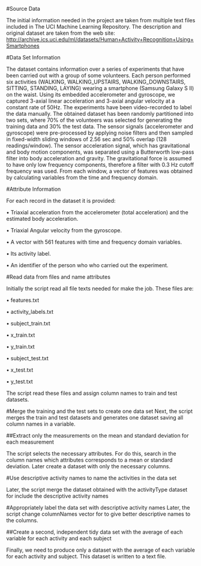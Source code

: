 #Source Data

The initial information needed in the project are taken from multiple text files included in The UCI Machine Learning Repository.
The description and original dataset are taken from the web site:
http://archive.ics.uci.edu/ml/datasets/Human+Activity+Recognition+Using+Smartphones

#Data Set Information

The dataset contains information over a series of experiments that have been carried out with a group of some volunteers. Each person performed six activities (WALKING, WALKING_UPSTAIRS, WALKING_DOWNSTAIRS, SITTING, STANDING, LAYING) wearing a smartphone (Samsung Galaxy S II) on the waist. Using its embedded accelerometer and gyroscope, we captured 3-axial linear acceleration and 3-axial angular velocity at a constant rate of 50Hz. The experiments have been video-recorded to label the data manually. The obtained dataset has been randomly partitioned into two sets, where 70% of the volunteers was selected for generating the training data and 30% the test data.
The sensor signals (accelerometer and gyroscope) were pre-processed by applying noise filters and then sampled in fixed-width sliding windows of 2.56 sec and 50% overlap (128 readings/window). The sensor acceleration signal, which has gravitational and body motion components, was separated using a Butterworth low-pass filter into body acceleration and gravity. The gravitational force is assumed to have only low frequency components, therefore a filter with 0.3 Hz cutoff frequency was used. From each window, a vector of features was obtained by calculating variables from the time and frequency domain.

#Attribute Information

For each record in the dataset it is provided:

  •	Triaxial acceleration from the accelerometer (total acceleration) and the estimated body acceleration.
  
  •	Triaxial Angular velocity from the gyroscope.
  
  •	A vector with 561 features with time and frequency domain variables.
  
  •	Its activity label.
  
  •	An identifier of the person who who carried out the experiment.

#Read data from files and name attributes

Initially the script read all file texts needed for make the job. These files are:

•	features.txt

•	activity_labels.txt

•	subject_train.txt

•	x_train.txt

•	y_train.txt

•	subject_test.txt

•	x_test.txt

•	y_test.txt

The script read these files and assign column names to train and test datasets. 

#Merge the training and the test sets to create one data set
Next, the script merges the train and test datasets and generates one dataset saving all column names in a variable.

##Extract only the measurements on the mean and standard deviation for each measurement

The script selects the necessary attributes. For do this, search in the column names which attributes corresponds to a mean or standard deviation. Later create a dataset with only the necessary columns.

#Use descriptive activity names to name the activities in the data set

Later, the script merge the dataset obtained with the activityType dataset for include the descriptive activity names

#Appropriately label the data set with descriptive activity names
Later, the script change columnNames vector for to give better descriptive names to the columns. 

##Create a second, independent tidy data set with the average of each variable for each activity and each subject

Finally, we need to produce only a dataset with the average of each variable for each activity and subject. This dataset is written to a text file.

